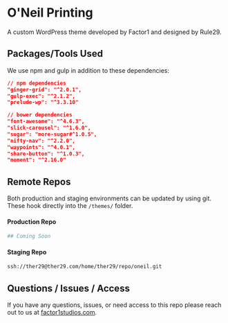 # O'Neil Printing
A custom WordPress theme developed by Factor1 and designed by Rule29.

## Packages/Tools Used
We use npm and gulp in addition to these dependencies:
```json
// npm dependencies
"ginger-grid": "^2.0.1",
"gulp-exec": "^2.1.2",
"prelude-wp": "^3.3.10"

// bower dependencies
"font-awesome": "^4.6.3",
"slick-carousel": "^1.6.0",
"sugar": "more-sugar#^1.0.5",
"nifty-nav": "^2.2.0",
"waypoints": "^4.0.1",
"share-button": "^1.0.3",
"moment": "^2.16.0"
```

## Remote Repos
Both production and staging environments can be updated by using git. These hook
directly into the `/themes/` folder.

#### Production Repo
```sh
## Coming Soon
```

#### Staging Repo
```sh
ssh://ther29@ther29.com/home/ther29/repo/oneil.git
```
## Questions / Issues / Access
If you have any questions, issues, or need access to this repo please reach out to
us at [factor1studios.com](http://factor1studios.com).

